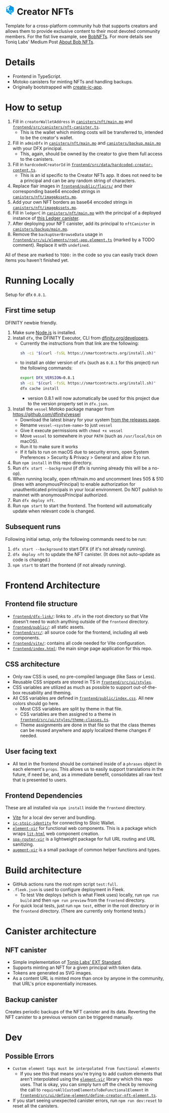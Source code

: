 # <img src="./frontend/public/favicon-512x512.png" width="30px"/> Creator NFTs

Template for a cross-platform community hub that supports creators and allows them to provide exclusive content to their most devoted community members. For the fist live example, see [BobNFTs](http://BobNFTs.com). For more details see Toniq Labs' Medium Post [About Bob NFTs](https://toniqlabs.medium.com/about-bob-nfts-de8a5dd01de2).

# Details

-   Frontend in TypeScript.
-   Motoko canisters for minting NFTs and handling backups.
-   Originally bootstrapped with [create-ic-app](https://github.com/MioQuispe/create-ic-app).

# How to setup

1.  Fill in `creatorWalletAddress` in [`canisters/nft/main.mo`](./canisters/nft/main.mo) and [`frontend/src/canisters/nft-canister.ts`](./frontend/src/canisters/nft-canister.ts).
    -   This is the wallet which minting costs will be transferred to, intended to be the creator's wallet.
2.  Fill in `adminDfx` in [`canisters/nft/main.mo`](./canisters/nft/main.mo) and [`canisters/backup.main.mo`](./canisters/backup.main.mo) with your DFX principal.
    -   This, again, should be owned by the creator to give them full access to the canisters.
3.  Fill in `hardcodedCreatorId` in [`frontend/src/data/hardcoded-creator-content.ts`](./frontend/src/data/hardcoded-creator-content.ts).
    -   This is an id specific to the Creator NFTs app. It does not need to be a principal and can be any random string of characters.
4.  Replace flair images in [`frontend/public/flairs/`](./frontend/public/flairs/) and their corresponding base64 encoded strings in [`canisters/nft/imageAssets.mo`](./canisters/nft/imageAssets.mo).
5.  Add your own NFT borders as base64 encoded strings in [`canisters/nft/imageAssets.mo`](./canisters/nft/imageAssets.mo).
6.  Fill in `ledgerC` in [`canisters/nft/main.mo`](./canisters/nft/main.mo) with the principal of a deployed instance of [this Ledger canister](https://github.com/aviate-labs/icp-canister/blob/main/src/ledger/main.rs).
7.  After deploying your NFT canister, add its principal to `nftCanister` in [`canisters/backup/main.mo`](./canisters/backup/main.mo).
8.  Remove the `backupUserBrowseData` usage in [`frontend/src/ui/elements/root-app.element.ts`](./frontend/src/ui/elements/root-app.element.ts) (marked by a TODO comment). Replace it with `undefined`.

All of these are marked to `TODO:` in the code so you can easily track down items you haven't finished yet.

# Running Locally

Setup for dfx `0.8.1`.

## First time setup

DFINITY newbie friendly.

1. Make sure [Node.js](https://nodejs.org) is installed.
2. Install `dfx`, the DFINITY Executor, CLI from [dfinity.org/developers](https://dfinity.org/developers/).
    - Currently the instructions from that link are the following:
        ```bash
        sh -ci "$(curl -fsSL https://smartcontracts.org/install.sh)"
        ```
    - to install an older version of `dfx` (such as `0.8.1` for this project) run the following commands:
        ```bash
        export DFX_VERSION=0.8.1
        sh -ci "$(curl -fsSL https://smartcontracts.org/install.sh)"
        dfx cache install
        ```
        - version 0.8.1 will now automatically be used for this project due to the version property set in `dfx.json`.
3. Install the `vessel` Motoko package manager from https://github.com/dfinity/vessel
    - Download the latest binary for your system [from the releases page](https://github.com/dfinity/vessel/releases/latest).
    - Rename `vessel-<system-name>` to just `vessel`
    - Give it execute permissions with `chmod +x vessel`
    - Move `vessel` to somewhere in your `PATH` (such as `/usr/local/bin` on macOS).
    - Run it to make sure it works
    - If it fails to run on macOS due to security errors, open System Preferences > Security & Privacy > General and allow it to run.
4. Run `npm install` in this repo directory.
5. Run `dfx start --background` (if dfx is running already this will be a no-op).
6. When running locally, open nft/main.mo and uncomment lines 505 & 510 (lines with anonymousPrincipal) to enable authorization for unauthenticated principals in your local environment. Do NOT publish to mainnet with anonymousPrincipal authorized.
7. Run `dfx deploy nft`.
8. Run `npm start` to start the frontend. The frontend will automatically update when relevant code is changed.

## Subsequent runs

Following initial setup, only the following commands need to be run:

1. `dfx start --background` to start DFX (if it's not already running).
2. `dfx deploy nft` to update the NFT canister. (It does not auto-update as code is changed.)
3. `npm start` to start the frontend (if not already running).

# Frontend Architecture

## Frontend file structure

-   [`frontend/dfx-link/`](./frontend/dfx-link): links to `.dfx` in the root directory so that Vite doesn't need to watch anything outside of the `frontend` directory.
-   [`frontend/public/`](./frontend/public): all static assets.
-   [`frontend/src/`](./frontend/src): all source code for the frontend, including all web components.
-   [`frontend/vite/`](./frontend/vite): contains all code needed for Vite configuration.
-   [`frontend/index.html`](./frontend/index.html): the main singe page application for this repo.

## CSS architecture

-   Only raw CSS is used, no pre-compiled language (like Sass or Less).
-   Reusable CSS snippets are stored in TS in [`frontend/src/ui/styles`](./frontend/src/ui/styles).
-   CSS variables are utilized as much as possible to support out-of-the-box reusability and theming.
-   All CSS variables are defined in [`frontend/public/index.css`](./frontend/public/index.css). All new colors should go here.
    -   Most CSS variables are split by theme in that file.
    -   CSS variables are then assigned to a theme in [`frontend/src/ui/styles/theme-classes.ts`](./frontend/src/ui/styles/theme-classes.ts).
    -   Theme assignments are done in that file so that the class themes can be reused anywhere and apply localized theme changes if needed.

## User facing text

-   All text in the frontend should be contained inside of a `phrases` object in each element's `props`. This allows us to easily support translations in the future, if need be, and, as a immediate benefit, consolidates all raw text that is presented to users.

## Frontend Dependencies

These are all installed via `npm install` inside the `frontend` directory.

-   [Vite](https://vitejs.dev) for a local dev server and bundling.
-   [`ic-stoic-identity`](https://www.npmjs.com/package/ic-stoic-identity) for connecting to Stoic Wallet.
-   [`element-vir`](https://www.npmjs.com/package/element-vir) for functional web components. This is a package which wraps [`lit-html`](https://lit.dev) web component creation.
-   [`spa-router-vir`](https://www.npmjs.com/package/spa-router-vir) is a lightweight package for full URL routing and URL sanitizing.
-   [`augment-vir`](https://www.npmjs.com/package/augment-vir) is a small package of common helper functions and types.

# Build architecture

-   GitHub actions runs the root npm script `test:full`.
-   `.fleek.json` is used to configure deployment in Fleek.
    -   To test Vite deploys (which is what Fleek uses) locally, run `npm run build` and then `npm run preview` from the `frontend` directory.
-   For quick local tests, just run `npm test`, either in the root directory or in the `frontend` directory. (There are currently only frontend tests.)

# Canister architecture

## NFT canister

-   Simple implementation of [Toniq Labs’ EXT Standard](https://github.com/Toniq-Labs/extendable-token/).
-   Supports minting an NFT for a given principal with token data.
-   Tokens are generated as SVG images.
-   As a content URL is minted more than once by anyone in the community, that URL's price exponentially increases.

## Backup canister

Creates periodic backups of the NFT canister and its data. Reverting the NFT canister to a previous version can be triggered manually.

# Dev

## Possible Errors

-   `Custom element tags must be interpolated from functional elements`
    -   If you see this that means you're trying to add custom elements that aren't interpolated using the [`element-vir`](https://www.npmjs.com/package/element-vir) library which this repo uses. That is okay, you can simply turn off the check by removing the call to `requireAllCustomElementsToBeFunctionalElement` in [`frontend/src/ui/define-element/define-creator-nft-element.ts`](./frontend/src/ui/define-element/define-creator-nft-element.ts).
-   If you start seeing unexpected canister errors, run `npm run dev:reset` to reset all the canisters.
